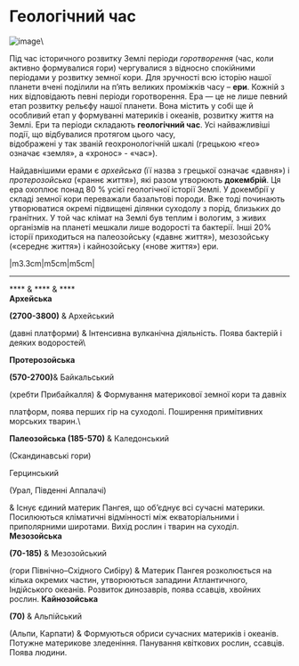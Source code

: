 Геологічний час
===============

![image](1)\

Під час історичного розвитку Землі періоди *горотворення* (час, коли
активно формувалися гори) чергувалися з відносно спокійними періодами у
розвитку земної кори. Для зручності всю історію нашої планети вчені
поділили на п’ять великих проміжків часу – **ери**. Кожній з них відповідають
певні періоди горотворення. Ера — це не лише певний етап розвитку
рельєфу нашої планети. Вона містить у собі ще й особливий етап у
формуванні материків і океанів, розвитку життя на Землі. Ери та періоди
складають **геологічний час**. Усі найважливіші події, що відбувалися
протягом цього часу,\
відображені у так званій геохронологічній шкалі (грецькою «гео» означає
«земля», а «хронос» - «час»).

Найдавнішими ерами є *архейська* (її назва з грецької означає «давня») і
*протерозойська* («раннє життя»), які разом утворюють **докембрій**. Ця
ера охоплює понад 80 % усієї геологічної історії Землі. У докембрії у
складі земної кори переважали базальтові породи. Вже тоді починають
утворюватися окремі підвищені ділянки суходолу з порід, близьких до
гранітних. У той час клімат на Землі був теплим і вологим, з живих
організмів на планеті мешкали лише водорості та бактерії. Інші 20%
історії приходиться на палеозойську («давнє життя»), мезозойську
(«середнє життя») і кайнозойську («нове життя») ери.

<span>|m<span>3.3cm</span>|m<span>5cm</span>|m<span>5cm</span>|</span>
****

**** & **** & ****\
**Архейська**

**(2700-3800)** & Архейський

(давні платформи) & Інтенсивна вулканічна діяльність. Поява бактерій і
деяких водоростей\

**Протерозойська**

**(570-2700)**& Байкальський

(хребти Прибайкалля) & Формування материкової земної кори та давніх

платформ, поява перших гір на суходолі. Поширення примітивних морських
тварин.\

**Палеозойська (185-570)** & Каледонський

(Скандинавські гори)

Герцинський

(Урал, Південні Аппалачі)

& Існує єдиний материк Пангея, що об’єднує всі сучасні материки.
Посилюються кліматичні відмінності між екваторіальними і приполярними
широтами. Вихід рослин і тварин на суходіл. **Мезозойська**

**(70-185)** & Мезозойський

(гори Північно–Східного Сибіру) & Материк Пангея розколюється на кілька
окремих частин, утворюються западини Атлантичного, Індійського океанів.
Розвиток динозаврів, поява ссавців, хвойних рослин.
**Кайнозойська**

**(70)** & Альпійський

(Альпи, Карпати) & Формуються обриси сучасних материків і океанів.
Потужне материкове зледеніння. Панування квіткових рослин, ссавців.
Поява людини.